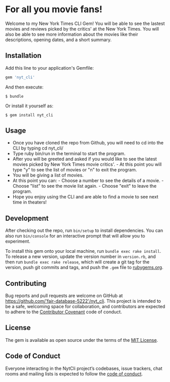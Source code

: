 # For all you movie fans!

Welcome to my New York Times CLI Gem! You will be able to see the lastest movies and reviews picked by the critics' at the New York Times. You will also be able to see more information about the movies like their descriptions, opening dates, and a short summary.


## Installation

Add this line to your application's Gemfile:

```ruby
gem 'nyt_cli'
```

And then execute:

    $ bundle

Or install it yourself as:

    $ gem install nyt_cli

## Usage
 - Once you have cloned the repo from Github, you will need to cd into the CLI by typing cd nyt_cli/
 - Type ruby bin/run in the terminal to start the program.
 - After you will be greeted and asked if you would like to see the latest movies picked by New York Times movie critics'.
          - At this point you will type "y" to see the list of movies or "n" to exit the program.
 - You will be giving a list of movies.
 - At this point you can:
          - Choose a number to see the details of a movie.
          - Choose "list" to see the movie list again.
          - Choose "exit" to leave the program.
 - Hope you enjoy using the CLI and are able to find a movie to see next time in theaters!      

## Development

After checking out the repo, run `bin/setup` to install dependencies. You can also run `bin/console` for an interactive prompt that will allow you to experiment.

To install this gem onto your local machine, run `bundle exec rake install`. To release a new version, update the version number in `version.rb`, and then run `bundle exec rake release`, which will create a git tag for the version, push git commits and tags, and push the `.gem` file to [rubygems.org](https://rubygems.org).

## Contributing

Bug reports and pull requests are welcome on GitHub at https://github.com/'fair-database-5222'/nyt_cli. This project is intended to be a safe, welcoming space for collaboration, and contributors are expected to adhere to the [Contributor Covenant](http://contributor-covenant.org) code of conduct.

## License

The gem is available as open source under the terms of the [MIT License](https://opensource.org/licenses/MIT).

## Code of Conduct

Everyone interacting in the NytCli project’s codebases, issue trackers, chat rooms and mailing lists is expected to follow the [code of conduct](https://github.com/'fair-database-5222'/nyt_cli/blob/master/CODE_OF_CONDUCT.md).

